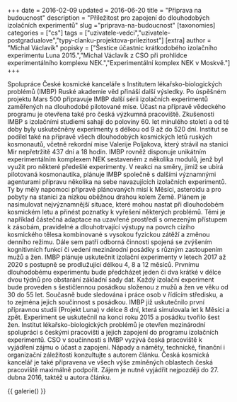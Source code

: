 +++
date = 2016-02-09
updated = 2016-06-20
title = "Příprava na budoucnost"
description = "Příležitost pro zapojení do dlouhodobých izolačních experimentů"
slug ="priprava-na-budoucnost"
[taxonomies]
categories = ["cs"]
tags = ["uzivatele-vedci","uzivatele-postgradualove","typy-clanku-projektova-prilezitost"]
[extra]
author = "Michal Václavík"
popisky = ["Šestice účastnic krátkodobého izolačního experimentu Luna 2015.","Michal Václavík z CSO při prohlídce experimentálního komplexu NEK.","Experimentální komplex NEK v Moskvě."]
+++

Spolupráce České kosmické kanceláře s Institutem lékařsko-biologických problémů (IMBP) Ruské akademie věd přináší další výsledky. Po úspěšném projektu Mars 500 připravuje IMBP další sérii izolačních experimentů zaměřených na dlouhodobé pilotované mise. Účast na přípravě vědeckého programu je otevřena také pro česká výzkumná pracoviště. Zkušenosti IMBP s izolačními studiemi sahají do poloviny 60. let minulého století a od té doby byly uskutečněny experimenty s délkou od 9 až do 520 dní. Institut se podílel také na přípravě všech dlouhodobých kosmických letů ruských kosmonautů, včetně rekordní mise Valerije Poljakova, který strávil na stanici Mir nepřetržitě 437 dní a 18 hodin. IMBP rovněž disponuje unikátním experimentálním komplexem NEK sestaveném z několika modulů, jenž byl využit pro některé předešlé experimenty. V reakci na směry, jimiž se ubírá pilotovaná kosmonautika, plánuje IMBP společně s dalšími významnými agenturami přípravu několika na sebe navazujících izolačních experimentů. Ty by měly napomoci přípravě plánovaných misí k Měsíci, asteroidu a pro pobyty na stanici za nízkou oběžnou drahou kolem Země. Plánem je nasimulovat nejvýznamnější situace, které mohou nastat při dlouhodobém kosmickém letu a přinést poznatky k vyřešení některých problémů. Těmi je například částečná adaptace na uzavřené prostředí s omezeným přístupem k zásobám, pravidelné a dlouhotrvající výstupy na povrch cizího kosmického tělesa kombinované s vysokou fyzickou zátěží a změnou denního režimu. Dále sem patří odborná činnosti spojená se zvýšením kognitivních funkcí či vedení mezinárodní posádky s různým zastoupením mužů a žen. IMBP plánuje uskutečnit izolační experimenty v letech 2017 až 2020 s postupně se prodlužující délkou 4, 8 a 12 měsíců. Prvnímu dlouhodobému experimentu bude předcházet jeden či dva krátké v délce dvou týdnů pro obstarání základní sady dat. Každý izolační experiment bude proveden s šestičlennou posádkou složenou z mužů a žen ve věku od 30 do 55 let. Současně bude sledována i práce osob v řídícím středisku, a to zejména jejich součinnost s posádkou. IMBP již uskutečnilo první přípravnou studii (Projekt Luna) v délce 8 dní, která simulovala let k Měsíci a zpět. Experiment se uskutečnil na konci roku 2015 a posádku tvořilo šest žen. Institut lékařsko-biologických problémů je otevřen mezinárodní spolupráci s českými pracovišti a jejich zapojení do programu izolačních experimentů. CSO v součinnosti s IMBP vyzývá česká pracoviště k vyjádření zájmu o účast a zapojení. Nápady a náměty, technické, finanční i organizační záležitosti konzultujte s autorem článku. Česká kosmická kancelář je také připravena ve všech výše zmíněných oblastech česká pracoviště maximálně podpořit. Zájem je nutné vyjádřit nejpozději do 27. dubna 2016, taktéž u autora článku.

{{ galerie() }}
